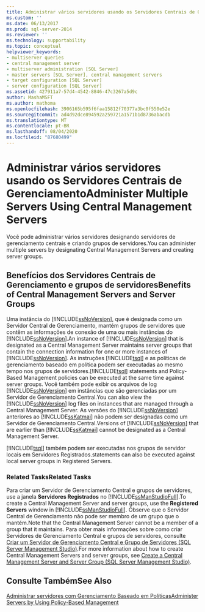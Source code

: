 ```yaml
---
title: Administrar vários servidores usando os Servidores Centrais de Gerenciamento | Microsoft Docs
ms.custom: ''
ms.date: 06/13/2017
ms.prod: sql-server-2014
ms.reviewer: ''
ms.technology: supportability
ms.topic: conceptual
helpviewer_keywords:
- multiserver queries
- central management server
- multiserver administration [SQL Server]
- master servers [SQL Server], central management servers
- target configuration [SQL Server]
- server configuration [SQL Server]
ms.assetid: 427911a7-57d4-4542-8846-47c3267a5d9c
author: MashaMSFT
ms.author: mathoma
ms.openlocfilehash: 3906165b595f6faa15812f70377a3bc0f550e52e
ms.sourcegitcommit: ad4d92dce894592a259721a1571b1d8736abacdb
ms.translationtype: MT
ms.contentlocale: pt-BR
ms.lasthandoff: 08/04/2020
ms.locfileid: "87680499"
---
```

# <a name="administer-multiple-servers-using-central-management-servers"></a><span data-ttu-id="957fa-102">Administrar vários servidores usando os Servidores Centrais de Gerenciamento</span><span class="sxs-lookup"><span data-stu-id="957fa-102">Administer Multiple Servers Using Central Management Servers</span></span>
  <span data-ttu-id="957fa-103">Você pode administrar vários servidores designando servidores de gerenciamento centrais e criando grupos de servidores.</span><span class="sxs-lookup"><span data-stu-id="957fa-103">You can administer multiple servers by designating Central Management Servers and creating server groups.</span></span>  
  
## <a name="benefits-of-central-management-servers-and-server-groups"></a><span data-ttu-id="957fa-104">Benefícios dos Servidores Centrais de Gerenciamento e grupos de servidores</span><span class="sxs-lookup"><span data-stu-id="957fa-104">Benefits of Central Management Servers and Server Groups</span></span>  
 <span data-ttu-id="957fa-105">Uma instância do [!INCLUDE[ssNoVersion](../includes/ssnoversion-md.md)], que é designada como um Servidor Central de Gerenciamento, mantém grupos de servidores que contêm as informações de conexão de uma ou mais instâncias do [!INCLUDE[ssNoVersion](../includes/ssnoversion-md.md)].</span><span class="sxs-lookup"><span data-stu-id="957fa-105">An instance of [!INCLUDE[ssNoVersion](../includes/ssnoversion-md.md)] that is designated as a Central Management Server maintains server groups that contain the connection information for one or more instances of [!INCLUDE[ssNoVersion](../includes/ssnoversion-md.md)].</span></span> <span data-ttu-id="957fa-106">As instruções [!INCLUDE[tsql](../includes/tsql-md.md)] e as políticas de gerenciamento baseado em política podem ser executadas ao mesmo tempo nos grupos de servidores.</span><span class="sxs-lookup"><span data-stu-id="957fa-106">[!INCLUDE[tsql](../includes/tsql-md.md)] statements and Policy-Based Management policies can be executed at the same time against server groups.</span></span> <span data-ttu-id="957fa-107">Você também pode exibir os arquivos de log [!INCLUDE[ssNoVersion](../includes/ssnoversion-md.md)] em instâncias que são gerenciadas por um Servidor de Gerenciamento Central.</span><span class="sxs-lookup"><span data-stu-id="957fa-107">You can also view the [!INCLUDE[ssNoVersion](../includes/ssnoversion-md.md)] log files on instances that are managed through a Central Management Server.</span></span> <span data-ttu-id="957fa-108">As versões do [!INCLUDE[ssNoVersion](../includes/ssnoversion-md.md)] anteriores ao [!INCLUDE[ssKatmai](../includes/sskatmai-md.md)] não podem ser designadas como um Servidor de Gerenciamento Central.</span><span class="sxs-lookup"><span data-stu-id="957fa-108">Versions of [!INCLUDE[ssNoVersion](../includes/ssnoversion-md.md)] that are earlier than [!INCLUDE[ssKatmai](../includes/sskatmai-md.md)] cannot be designated as a Central Management Server.</span></span>  
  
 [!INCLUDE[tsql](../includes/tsql-md.md)] <span data-ttu-id="957fa-109">também podem ser executadas nos grupos de servidor locais em Servidores Registrados.</span><span class="sxs-lookup"><span data-stu-id="957fa-109">statements can also be executed against local server groups in Registered Servers.</span></span>  
  
### <a name="related-tasks"></a><span data-ttu-id="957fa-110">Related Tasks</span><span class="sxs-lookup"><span data-stu-id="957fa-110">Related Tasks</span></span>  
 <span data-ttu-id="957fa-111">Para criar um Servidor de Gerenciamento Central e grupos de servidores, use a janela **Servidores Registrados** no [!INCLUDE[ssManStudioFull](../includes/ssmanstudiofull-md.md)].</span><span class="sxs-lookup"><span data-stu-id="957fa-111">To create a Central Management Server and server groups, use the **Registered Servers** window in [!INCLUDE[ssManStudioFull](../includes/ssmanstudiofull-md.md)].</span></span> <span data-ttu-id="957fa-112">Observe que o Servidor Central de Gerenciamento não pode ser membro de um grupo que o mantém.</span><span class="sxs-lookup"><span data-stu-id="957fa-112">Note that the Central Management Server cannot be a member of a group that it maintains.</span></span> <span data-ttu-id="957fa-113">Para obter mais informações sobre como criar Servidores de Gerenciamento Central e grupos de servidores, consulte [Criar um Servidor de Gerenciamento Central e Grupo de Servidores &#40;SQL Server Management Studio&#41;](../ssms/register-servers/create-a-central-management-server-and-server-group.md).</span><span class="sxs-lookup"><span data-stu-id="957fa-113">For more information about how to create Central Management Servers and server groups, see [Create a Central Management Server and Server Group &#40;SQL Server Management Studio&#41;](../ssms/register-servers/create-a-central-management-server-and-server-group.md).</span></span>  
  
## <a name="see-also"></a><span data-ttu-id="957fa-114">Consulte Também</span><span class="sxs-lookup"><span data-stu-id="957fa-114">See Also</span></span>  
 [<span data-ttu-id="957fa-115">Administrar servidores com Gerenciamento Baseado em Políticas</span><span class="sxs-lookup"><span data-stu-id="957fa-115">Administer Servers by Using Policy-Based Management</span></span>](policy-based-management/administer-servers-by-using-policy-based-management.md)  
  
  

